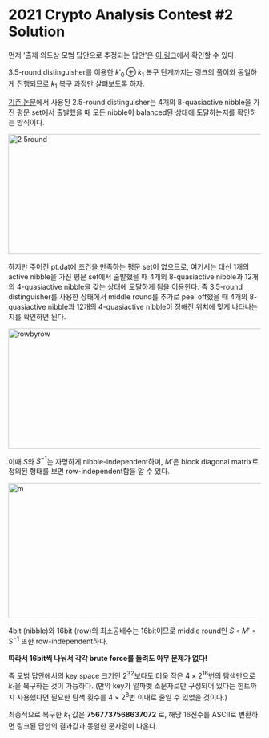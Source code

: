 # 2021 Crypto Analysis Contest #2 Solution

먼저 '출제 의도상 모범 답안으로 추정되는 답안'은 [이 링크](https://hashmm.com/post/crypto-contest-2021-writeup/index.html)에서 확인할 수 있다.

3.5-round distinguisher를 이용한 $k'_0 \oplus k_1$ 복구 단계까지는 링크의 풀이와 동일하게 진행되므로 $k_1$ 복구 과정만 살펴보도록 하자.

[기존 논문](https://eprint.iacr.org/2015/245.pdf)에서 사용된 2.5-round distinguisher는 4개의 8-quasiactive nibble을 가진 평문 set에서 출발했을 때 모든 nibble이 balanced된 상태에 도달하는지를 확인하는 방식이다.

<img width="600" height="240" alt="2 5round" src="https://github.com/user-attachments/assets/dabfc398-37d3-4fbf-aed5-37cf236c6b96" />

하지만 주어진 pt.dat에 조건을 만족하는 평문 set이 없으므로, 여기서는 대신 1개의 active nibble을 가진 평문 set에서 출발했을 때 4개의 8-quasiactive nibble과 12개의 4-quasiactive nibble을 갖는 상태에 도달하게 됨을 이용한다.
즉 3.5-round distinguisher를 사용한 상태에서 middle round를 추가로 peel off했을 때 4개의 8-quasiactive nibble과 12개의 4-quasiactive nibble이 정해진 위치에 맞게 나타나는지를 확인하면 된다.

<img width="600" height="240" alt="rowbyrow" src="https://github.com/user-attachments/assets/4d93166c-aad1-49d5-8f5c-eb747a44331e" />

이때 $S$와 $S^{-1}$는 자명하게 nibble-independent하며, $M'$은 block diagonal matrix로 정의된 형태를 보면 row-independent함을 알 수 있다.

<img width="600" height="270" alt="m" src="https://github.com/user-attachments/assets/ee2000e3-ca1b-4956-8afc-f381379f967f" />

4bit (nibble)와 16bit (row)의 최소공배수는 16bit이므로 middle round인 $S \circ M' \circ S^{-1}$ 또한 row-independent하다.

**따라서 16bit씩 나눠서 각각 brute force를 돌려도 아무 문제가 없다!**

즉 모범 답안에서의 key space 크기인 $2^{32}$보다도 더욱 작은 $4 \times 2^{16}$번의 탐색만으로 $k_1$을 복구하는 것이 가능하다.
(만약 key가 알파벳 소문자로만 구성되어 있다는 힌트까지 사용했다면 필요한 탐색 횟수를 $4 \times 2^{8}$번 이내로 줄일 수 있었을 것이다.)

최종적으로 복구한 $k_1$ 값은 **7567737568637072** 로, 해당 16진수를 ASCII로 변환하면 링크된 답안의 결과값과 동일한 문자열이 나온다.
